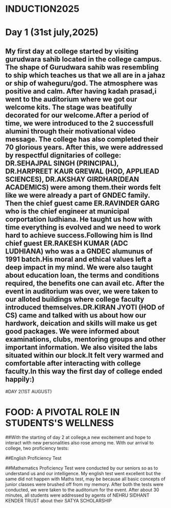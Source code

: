 # INDUCTION2025
# Day 1 (31st july,2025)
## My first day at college started by visiting gurudwara sahib located in the college campus. The shape of Gurudwara sahib was resembling to ship which teaches us that we all are in a jahaz or ship of waheguru/god. The atmosphere was positive and calm. After having kadah prasad,i went to the auditorium where we got our welcome kits. The stage was beatifully decorated for our welcome.After a period of time, we were introduced to the 2 successfull alumini through their motivational video message. The college has also completed their 70 glorious years. After this, we were addressed by respectful dignitaries of college: DR.SEHAJPAL SINGH (PRINCIPAL), DR.HARPREET KAUR GREWAL (HOD, APPLIEAD SCIENCES), DR.AKSHAY GIRDHAR(DEAN ACADEMICS) were among them.their words felt like we were already a part of GNDEC family. Then the chief guest came ER.RAVINDER GARG who is the chief engineer at municipal corportation ludhiana. He taught us how with time everything is evolved and we need to work hard to achieve success.Following him is IInd chief guest ER.RAKESH KUMAR (ADC LUDHIANA) who was a a GNDEC alumunus of 1991 batch.His moral and ethical values left a deep impact in my mind. We were also taught about education loan, the terms and conditions required, the benefits one can avail etc. After the event in auditorium was over, we were taken to our alloted buildings where college faculty introduced themselves.DR.KIRAN JYOTI (HOD of CS) came and talked with us about how our hardwork, deication and skills will make us get good packages. We were informed about examinations, clubs, mentoring groups and other important information. We also visited the labs situated within our block.It felt very warmed and comfortable after interacting with college faculty.In this way the first day of college ended happily:)

#DAY 2(1ST AUGUST)

# FOOD: A PIVOTAL ROLE IN STUDENTS'S WELLNESS

##With the starting of day 2 at college,a new excitement and hope to interact with new personalities also rose among me. With our arrival to college, two proficiency tests:

##English Proficiency Test

##Mathematics Proficiency Test were conducted by our seniors so as to understand us and our intelligence. My english test went excellent but the same did not happen with Maths test, may be because all basic concepts of junior classes were brushed off from my memory. After both the tests were conducted, we were taken to the auditorium for the event. After about 30 minutes, all students were addressed by agents of NEHRU SIDHANT KENDER TRUST about their SATYA SCHOLARSHIP
